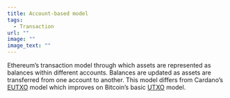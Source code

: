 ```yaml
---
title: Account-based model
tags:
  - Transaction
url: ""
image: ""
image_text: ""
---
```


Ethereum’s transaction model through which assets are represented as balances within different accounts. Balances are updated as assets are transferred from one account to another. This model differs from Cardano’s [EUTXO](https://www.essentialcardano.io/glossary/eutxo) model which improves on Bitcoin’s basic [UTXO](https://www.essentialcardano.io/glossary/utxo) model.
